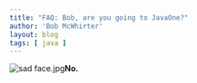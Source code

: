 ```yaml
---
title: "FAQ: Bob, are you going to JavaOne?"
author: 'Bob McWhirter'
layout: blog
tags: [ java ]
---
```

<img align="top" alt="sad face.jpg" id="image35" title="sad face.jpg" src="/blog/assets/sad%20face.jpg"/><strong>No. </strong>
